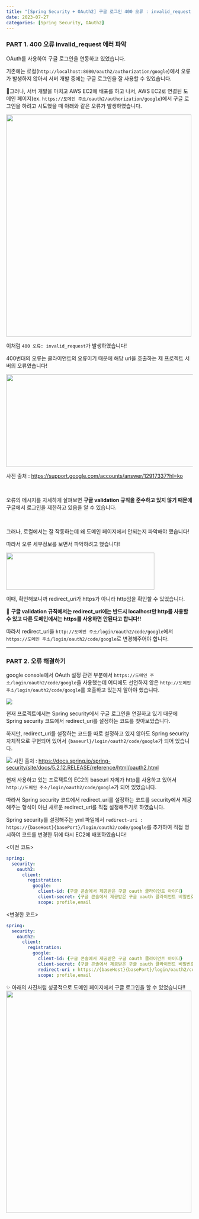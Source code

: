 ```yaml
---
title: "[Spring Security + OAuth2] 구글 로그인 400 오류 : invalid_request 에러 해결책"
date: 2023-07-27
categories: [Spring Security, OAuth2]
---
```


### PART 1. 400 오류 invalid_request 에러 파악

OAuth를 사용하여 구글 로그인을 연동하고 있었습니다.

기존에는 로컬(`http://localhost:8080/oauth2/authorization/google`)에서 오류가 발생하지 않아서 서버 개발 중에는 구글 로그인을 잘 사용할 수 있었습니다. 

🚨그러나, 서버 개발을 마치고 AWS EC2에 배포를 하고 나서,
AWS EC2로 연결된 도메인 페이지(ex. `https://도메인 주소/oauth2/authorization/google`)에서 구글 로그인을 하려고 시도했을 때 아래와 같은 오류가 발생하였습니다.

<img src="https://velog.velcdn.com/images/da_na/post/c49fefb2-b84f-4355-b856-4ef0fa50a36a/image.png" width="500" height="600"/>

이처럼 `400 오류: invalid_request`가 발생하였습니다!

400번대의 오류는 클라이언트의 오류이기 때문에 해당 url을 호출하는 제 프로젝트 서버의 오류였습니다!

<img src="https://velog.velcdn.com/images/da_na/post/5e9600ca-30c5-437b-b651-4bfbd8f5e1d3/image.png" width="600" height="250"/>

사진 출처 : https://support.google.com/accounts/answer/12917337?hl=ko

<br/>


오류의 메시지를 자세하게 살펴보면 **구글 validation 규칙을 준수하고 있지 않기 때문에** 구글에서 로그인을 제한하고 있음을 알 수 있습니다.

<br/>

그러나, 로컬에서는 잘 작동하는데 왜 도메인 페이지에서 안되는지 파악해야 했습니다!

따라서 오류 세부정보를 보면서 파악하려고 했습니다!

<img src="https://velog.velcdn.com/images/da_na/post/85b9873d-0e59-4e43-88f2-8b393c993413/image.png" width="400" height="100"/>

이때, 확인해보니까 redirect_uri가 https가 아니라 http임을 확인할 수 있었습니다.

🚨 **구글 validation 규칙에서는 redirect_uri에는 반드시 localhost만 http를 사용할 수 있고 다른 도메인에서는 https를 사용하면 안된다고 합니다!!**

따라서 redirect_uri을 `http://도메인 주소/login/oauth2/code/google`에서 `https://도메인 주소/login/oauth2/code/google`로 변경해주어야 합니다.

---

### PART 2. 오류 해결하기

google console에서 OAuth 설정 관련 부분에서 `https://도메인 주소/login/oauth2/code/google`을 사용했는데 어디에도 선언하지 않은 `http://도메인 주소/login/oauth2/code/google`를 호출하고 있는지 알아야 했습니다.

![](https://velog.velcdn.com/images/da_na/post/1692d64a-8a7a-41eb-8301-b7d03d88f62d/image.png)

현재 프로젝트에서는 Spring security에서 구글 로그인을 연결하고 있기 때문에 Spring security 코드에서 redirect_uri를 설정하는 코드를 찾아보았습니다.

하지만, redirect_uri를 설정하는 코드를 따로 설정하고 있지 않아도 Spring security 자체적으로 구현되어 있어서 `{baseurl}/login/oauth2/code/google`가 되어 있습니다. 

![](https://velog.velcdn.com/images/da_na/post/a7184ce9-4402-4dad-a6b8-ef5ad10b5a32/image.png)
사진 출처 : https://docs.spring.io/spring-security/site/docs/5.2.12.RELEASE/reference/html/oauth2.html

현재 사용하고 있는 프로젝트의 EC2의 baseurl 자체가 http를 사용하고 있어서 `http://도메인 주소/login/oauth2/code/google`가 되어 있었습니다.

따라서 Spring security 코드에서 redirect_uri를 설정하는 코드를 security에서 제공해주는 형식이 아닌 새로운 redirect_uri를 직접 설정해주기로 하였습니다.

Spring security를 설정해주는 yml 파일에서 `redirect-uri : https://{baseHost}{basePort}/login/oauth2/code/google`를 추가하여 직접 명시하여 코드를 변경한 뒤에 다시 EC2에 배포하였습니다!

<이전 코드>

```yml
spring:
  security:
    oauth2:
      client:
        registration:
          google:
            client-id: {구글 콘솔에서 제공받은 구글 oauth 클라이언트 아이디}
            client-secret: {구글 콘솔에서 제공받은 구글 oauth 클라이언트 비밀번호}
            scope: profile,email
```

<변경한 코드>
```yml
spring:
  security:
    oauth2:
      client:
        registration:
          google:
            client-id: {구글 콘솔에서 제공받은 구글 oauth 클라이언트 아이디}
            client-secret: {구글 콘솔에서 제공받은 구글 oauth 클라이언트 비밀번호}
            redirect-uri : https://{baseHost}{basePort}/login/oauth2/code/google
            scope: profile,email
```

✨ 아래의 사진처럼 성공적으로 도메인 페이지에서 구글 로그인을 할 수 있었습니다!!
<img src="https://velog.velcdn.com/images/da_na/post/afea560f-d2ee-41d7-8047-fdcf44f67a0c/image.png" width="500" height="600"/>
